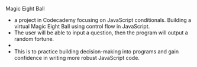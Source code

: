 Magic Eight Ball
- a project in Codecademy focusing on JavaScript conditionals. Building a virtual Magic Eight Ball using control flow in JavaScript.
- The user will be able to input a question, then the program will output a random fortune.
- 
- This is to practice building decision-making into  programs and gain confidence in writing more robust JavaScript code.
